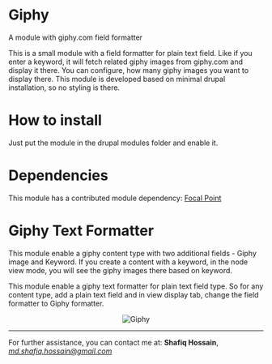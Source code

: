 # Giphy
A module with giphy.com field formatter

This is a small module with a field formatter for plain text field. Like if you enter a keyword, it will fetch related giphy images from giphy.com and display it there. You can configure, how many giphy images you want to display there. This module is developed based on minimal drupal installation, so no styling is there.

# How to install
Just put the module in the drupal modules folder and enable it.

# Dependencies
This module has a contributed module dependency: <a href="https://www.drupal.org/project/focal_point">Focal Point</a>

# Giphy Text Formatter
This module enable a giphy content type with two additional fields - Giphy image and Keyword. If you create a content with a keyword, in the node view mode, you will see the giphy images there based on keyword.

This module enable a giphy text formatter for plain text field type. So for any content type, add a plain text field and in view display tab, change the field formatter to Giphy formatter.

<center><img src="screenshot.jpg" alt="Giphy" /></center>



---------------------------------------------------------------
For further assistance, you can contact me at: <strong>Shafiq Hossain</strong>, <em>md.shafiq.hossain@gmail.com</em>

